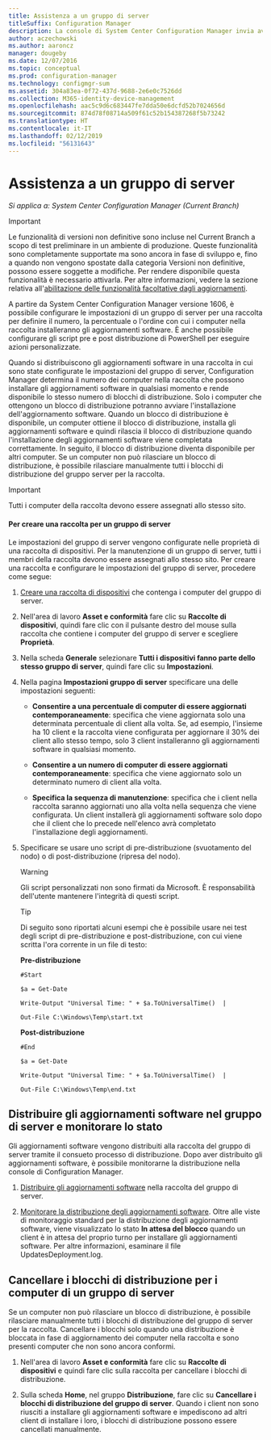 ```yaml
---
title: Assistenza a un gruppo di server
titleSuffix: Configuration Manager
description: La console di System Center Configuration Manager invia avvisi e stati per monitorare gli aggiornamenti e la conformità.
author: aczechowski
ms.author: aaroncz
manager: dougeby
ms.date: 12/07/2016
ms.topic: conceptual
ms.prod: configuration-manager
ms.technology: configmgr-sum
ms.assetid: 304a83ea-0f72-437d-9688-2e6e0c7526dd
ms.collection: M365-identity-device-management
ms.openlocfilehash: aac5c9d6c683447fe7dda50e6dcfd52b7024656d
ms.sourcegitcommit: 874d78f08714a509f61c52b154387268f5b73242
ms.translationtype: HT
ms.contentlocale: it-IT
ms.lasthandoff: 02/12/2019
ms.locfileid: "56131643"
---
```

# <a name="service-a-server-group"></a>Assistenza a un gruppo di server

*Si applica a: System Center Configuration Manager (Current Branch)*

>[!IMPORTANT]
>Le funzionalità di versioni non definitive sono incluse nel Current Branch a scopo di test preliminare in un ambiente di produzione. Queste funzionalità sono completamente supportate ma sono ancora in fase di sviluppo e, fino a quando non vengono spostate dalla categoria Versioni non definitive, possono essere soggette a modifiche. Per rendere disponibile questa funzionalità è necessario attivarla. Per altre informazioni, vedere la sezione relativa all'[abilitazione delle funzionalità facoltative dagli aggiornamenti](https://docs.microsoft.com/sccm/core/servers/manage/install-in-console-updates#bkmk_prerelease).

A partire da System Center Configuration Manager versione 1606, è possibile configurare le impostazioni di un gruppo di server per una raccolta per definire il numero, la percentuale o l'ordine con cui i computer nella raccolta installeranno gli aggiornamenti software. È anche possibile configurare gli script pre e post distribuzione di PowerShell per eseguire azioni personalizzate.

Quando si distribuiscono gli aggiornamenti software in una raccolta in cui sono state configurate le impostazioni del gruppo di server, Configuration Manager determina il numero dei computer nella raccolta che possono installare gli aggiornamenti software in qualsiasi momento e rende disponibile lo stesso numero di blocchi di distribuzione. Solo i computer che ottengono un blocco di distribuzione potranno avviare l'installazione dell'aggiornamento software. Quando un blocco di distribuzione è disponibile, un computer ottiene il blocco di distribuzione, installa gli aggiornamenti software e quindi rilascia il blocco di distribuzione quando l'installazione degli aggiornamenti software viene completata correttamente. In seguito, il blocco di distribuzione diventa disponibile per altri computer. Se un computer non può rilasciare un blocco di distribuzione, è possibile rilasciare manualmente tutti i blocchi di distribuzione del gruppo server per la raccolta.

>[!IMPORTANT]
>Tutti i computer della raccolta devono essere assegnati allo stesso sito.

#### <a name="to-create-a-collection-for-a-server-group"></a>Per creare una raccolta per un gruppo di server  
Le impostazioni del gruppo di server vengono configurate nelle proprietà di una raccolta di dispositivi. Per la manutenzione di un gruppo di server, tutti i membri della raccolta devono essere assegnati allo stesso sito. Per creare una raccolta e configurare le impostazioni del gruppo di server, procedere come segue:
1.  [Creare una raccolta di dispositivi](../../core/clients/manage/collections/create-collections.md) che contenga i computer del gruppo di server.  

2.  Nell'area di lavoro **Asset e conformità** fare clic su **Raccolte di dispositivi**, quindi fare clic con il pulsante destro del mouse sulla raccolta che contiene i computer del gruppo di server e scegliere **Proprietà**.  

3.  Nella scheda **Generale** selezionare **Tutti i dispositivi fanno parte dello stesso gruppo di server**, quindi fare clic su **Impostazioni**.  

4.  Nella pagina **Impostazioni gruppo di server** specificare una delle impostazioni seguenti:  

    -   **Consentire a una percentuale di computer di essere aggiornati contemporaneamente**: specifica che viene aggiornata solo una determinata percentuale di client alla volta. Se, ad esempio, l'insieme ha 10 client e la raccolta viene configurata per aggiornare il 30% dei client allo stesso tempo, solo 3 client installeranno gli aggiornamenti software in qualsiasi momento.  

    -   **Consentire a un numero di computer di essere aggiornati contemporaneamente**: specifica che viene aggiornato solo un determinato numero di client alla volta.  

    -   **Specifica la sequenza di manutenzione**: specifica che i client nella raccolta saranno aggiornati uno alla volta nella sequenza che viene configurata. Un client installerà gli aggiornamenti software solo dopo che il client che lo precede nell'elenco avrà completato l'installazione degli aggiornamenti.  

5.  Specificare se usare uno script di pre-distribuzione (svuotamento del nodo) o di post-distribuzione (ripresa del nodo).  

    > [!WARNING]
    > Gli script personalizzati non sono firmati da Microsoft. È responsabilità dell'utente mantenere l'integrità di questi script.

    > [!TIP]  
    > Di seguito sono riportati alcuni esempi che è possibile usare nei test degli script di pre-distribuzione e post-distribuzione, con cui viene scritta l'ora corrente in un file di testo:  
    >   
    >  **Pre-distribuzione**  
    >   
    >  `#Start`  
    >   
    >  `$a = Get-Date`  
    >   
    >  `Write-Output "Universal Time: " + $a.ToUniversalTime()  |`  
    >   
    >  `Out-File C:\Windows\Temp\start.txt`  
    >   
    >  **Post-distribuzione**  
    >   
    >  `#End`  
    >   
    >  `$a = Get-Date`  
    >   
    >  `Write-Output "Universal Time: " + $a.ToUniversalTime()  |`  
    >   
    >  `Out-File C:\Windows\Temp\end.txt`  

## <a name="deploy-software-updates-to-the-server-group-and-monitor-status"></a>Distribuire gli aggiornamenti software nel gruppo di server e monitorare lo stato  
Gli aggiornamenti software vengono distribuiti alla raccolta del gruppo di server tramite il consueto processo di distribuzione. Dopo aver distribuito gli aggiornamenti software, è possibile monitorarne la distribuzione nella console di Configuration Manager.
1.  [Distribuire gli aggiornamenti software](manually-deploy-software-updates.md) nella raccolta del gruppo di server.   

2.  [Monitorare la distribuzione degli aggiornamenti software](monitor-software-updates.md). Oltre alle viste di monitoraggio standard per la distribuzione degli aggiornamenti software, viene visualizzato lo stato **In attesa del blocco** quando un client è in attesa del proprio turno per installare gli aggiornamenti software. Per altre informazioni, esaminare il file UpdatesDeployment.log.


## <a name="clear-the-deployment-locks-for-computers-in-a-server-group"></a>Cancellare i blocchi di distribuzione per i computer di un gruppo di server  
Se un computer non può rilasciare un blocco di distribuzione, è possibile rilasciare manualmente tutti i blocchi di distribuzione del gruppo di server per la raccolta. Cancellare i blocchi solo quando una distribuzione è bloccata in fase di aggiornamento dei computer nella raccolta e sono presenti computer che non sono ancora conformi.  
1.  Nell'area di lavoro **Asset e conformità** fare clic su **Raccolte di dispositivi** e quindi fare clic sulla raccolta per cancellare i blocchi di distribuzione.  

2.  Sulla scheda **Home**, nel gruppo **Distribuzione**, fare clic su **Cancellare i blocchi di distribuzione del gruppo di server**. Quando i client non sono riusciti a installare gli aggiornamenti software e impediscono ad altri client di installare i loro, i blocchi di distribuzione possono essere cancellati manualmente.  

